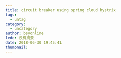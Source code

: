 ```yaml
---
title: circuit breaker using spring cloud hystrix
tags:
  - untag
category:
  - uncategory
author: bsyonline
lede: 没有摘要
date: 2018-06-30 19:45:41
thumbnail:
---
```


